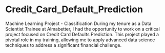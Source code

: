 # Credit_Card_Default_Prediction
Machine Learning Project - Classification 
During my tenure as a Data Scientist Trainee at Almabetter, I had the opportunity to work on a critical project focused on Credit Card Defaults Prediction. This project played a pivotal role in my training, allowing me to apply advanced data science techniques to address a significant financial challenge.

